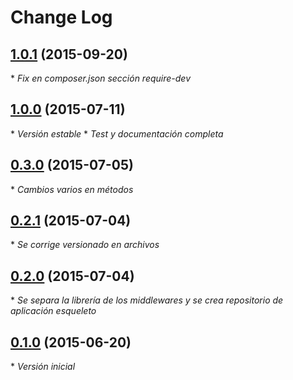# Change Log

## [1.0.1](https://github.com/danielspk/TornadoHttp/releases/tag/v1.0.1) (2015-09-20)

\* *Fix en composer.json sección require-dev*

## [1.0.0](https://github.com/danielspk/TornadoHttp/releases/tag/v1.0.0) (2015-07-11)

\* *Versión estable*
\* *Test y documentación completa*

## [0.3.0](https://github.com/danielspk/TornadoHttp/releases/tag/v0.3.0) (2015-07-05)

\* *Cambios varios en métodos*

## [0.2.1](https://github.com/danielspk/TornadoHttp/releases/tag/v0.2.1) (2015-07-04)

\* *Se corrige versionado en archivos*

## [0.2.0](https://github.com/danielspk/TornadoHttp/releases/tag/v0.2.0) (2015-07-04)

\* *Se separa la librería de los middlewares y se crea repositorio de aplicación esqueleto*

## [0.1.0](https://github.com/danielspk/TornadoHttp/releases/tag/v0.1.0) (2015-06-20)

\* *Versión inicial*